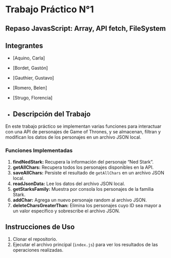 # Trabajo Práctico N°1
## Repaso JavasScript: Array, API fetch, FileSystem

## Integrantes
- [Aquino, Carla]
- [Bordet, Gastón]
- [Gauthier, Gustavo]
- [Romero, Belen]
- [Strugo, Florencia]

- ## Descripción del Trabajo
En este trabajo práctico se implementan varias funciones para interactuar con una API de personajes de Game of Thrones, y se almacenan, filtran y modifican los datos de los personajes en un archivo JSON local.

### Funciones Implementadas
1. **findNedStark:** Recupera la información del personaje “Ned Stark”.
2. **getAllChars:** Recupera todos los personajes disponibles en la API.
3. **saveAllChars:** Persiste el resultado de `getAllChars` en un archivo JSON local.
4. **readJsonData:** Lee los datos del archivo JSON local.
5. **getStarksFamily:** Muestra por consola los personajes de la familia Stark.
6. **addChar:** Agrega un nuevo personaje random al archivo JSON.
7. **deleteCharsGreaterThan:** Elimina los personajes cuyo ID sea mayor a un valor específico y sobrescribe el archivo JSON.

## Instrucciones de Uso
1. Clonar el repositorio.
2. Ejecutar el archivo principal (`index.js`) para ver los resultados de las operaciones realizadas.
